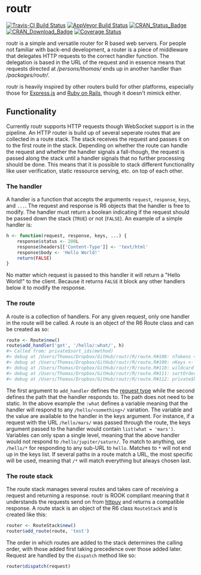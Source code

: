 
<!-- README.md is generated from README.Rmd. Please edit that file -->
routr
=====

[![Travis-CI Build Status](https://travis-ci.org/thomasp85/routr.svg?branch=master)](https://travis-ci.org/thomasp85/routr) [![AppVeyor Build Status](https://ci.appveyor.com/api/projects/status/github/thomasp85/routr?branch=master&svg=true)](https://ci.appveyor.com/project/thomasp85/routr) [![CRAN\_Status\_Badge](http://www.r-pkg.org/badges/version/routr)](http://cran.r-project.org/package=routr) [![CRAN\_Download\_Badge](http://cranlogs.r-pkg.org/badges/grand-total/routr)](http://cran.r-project.org/package=routr) [![Coverage Status](https://img.shields.io/codecov/c/github/thomasp85/routr/master.svg)](https://codecov.io/github/thomasp85/routr?branch=master)

routr is a simple and versatile router for R based web servers. For people not familiar with back-end development, a router is a piece of middleware that delegates HTTP requests to the correct handler function. The delegation is based in the URL of the request and in essence means that requests directed at */persons/thomas/* ends up in another handler than */packages/routr/*.

routr is heavily inspired by other routers build for other platforms, especially those for [Express.js](https://github.com/expressjs) and [Ruby on Rails](https://github.com/rails/rails), though it doesn't mimick either.

Functionality
-------------

Currently routr supports HTTP requests though WebSocket support is in the pipeline. An HTTP router is build up of several seperate routes that are collected in a route stack. The stack receives the request and passes it on to the first route in the stack. Depending on whether the route can handle the request and whether the handler signals a fall-though, the request is passed along the stack until a handler signals that no further processing should be done. This means that it is possible to stack different functionality like user verification, static ressource serving, etc. on top of each other.

### The handler

A handler is a function that accepts the arguments `request`, `response`, `keys`, and `...`. The request and response is R6 objects that the handler is free to modify. The handler must return a boolean indicating if the request should be passed down the stack (`TRUE`) or not (`FALSE`). An example of a simple handler is:

``` r
h <- function(request, response, keys, ...) {
    response$status <- 200L
    response$headers[['Content-Type']] <- 'text/html'
    response$body <- 'Hello World!'
    return(FALSE)
}
```

No matter which request is passed to this handler it will return a "Hello World!" to the client. Because it returns `FALSE` it block any other handlers below it to modify the response.

### The route

A route is a collection of handlers. For any given request, only one handler in the route will be called. A route is an object of the R6 Route class and can be created as so:

``` r
route <- Route$new()
route$add_handler('get', '/hello/:what/', h)
#> Called from: private$sort_ids(method)
#> debug at /Users/Thomas/Dropbox/GitHub/routr/R/route.R#108: nTokens <- sapply(private$handlerMap[[method]], `[[`, "nTokens")
#> debug at /Users/Thomas/Dropbox/GitHub/routr/R/route.R#109: nKeys <- sapply(private$handlerMap[[method]], `[[`, "nKeys")
#> debug at /Users/Thomas/Dropbox/GitHub/routr/R/route.R#110: wildcard <- sapply(private$handlerMap[[method]], `[[`, "wildcard")
#> debug at /Users/Thomas/Dropbox/GitHub/routr/R/route.R#111: sortOrder <- order(nTokens, nKeys, !wildcard, decreasing = TRUE)
#> debug at /Users/Thomas/Dropbox/GitHub/routr/R/route.R#112: private$handlerMap[[method]] <- private$handlerMap[[method]][sortOrder]
```

The first argument to `add_handler` defines the [request type](https://en.wikipedia.org/wiki/Hypertext_Transfer_Protocol#Request_methods) while the second defines the path that the handler responds to. The path does not need to be static. In the above example the `:what` defines a variable meaning that the handler will respond to any `/hello/<something>/` variation. The variable and the value are available to the handler in the keys argument. For instance, if a request with the URL `/hello/mars/` was passed through the route, the keys argument passed to the handler would contain `list(what = 'mars')`. Variables can only span a single level, meaning that the above handler would not respond to `/hello/jupiter/saturn/`. To match to anything, use `/hello/*` for responding to any sub-URL to `hello`. Matches to `*` will not end up in the keys list. If several paths in a route match a URL, the most specific will be used, meaning that `/*` will match everything but always chosen last.

### The route stack

The route stack manages several routes and takes care of receiving a request and returning a response. routr is ROOK compliant meaning that it understands the requests send on from [httpuv](https://github.com/rstudio/httpuv) and returns a compatible response. A route stack is an object of the R6 class `RouteStack` and is created like this:

``` r
router <- RouteStack$new()
router$add_route(route, 'test')
```

The order in which routes are added to the stack determines the calling order, with those added first taking precedence over those added later. Request are handled by the `dispatch` method like so:

``` r
router$dispatch(request)
```
